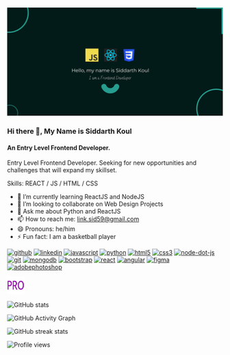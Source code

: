 <img src="Banner.png" border="0"></a>
### Hi there 👋, My Name is Siddarth Koul
#### An Entry Level Frontend Developer.
Entry Level Frontend Developer. Seeking for new opportunities and challenges that will expand my skillset.

Skills: REACT / JS / HTML / CSS

- 🌱 I’m currently learning ReactJS and NodeJS 
- 👯 I’m looking to collaborate on Web Design Projects 
- 💬 Ask me about Python and ReactJS 
- 📫 How to reach me: link.sid59@gmail.com 
- 😄 Pronouns: he/him 
- ⚡ Fun fact: I am a basketball player 


[<img src='https://cdn.jsdelivr.net/npm/simple-icons@3.0.1/icons/github.svg' alt='github' height='40'>](https://github.com/siddarthkoul)  [<img src='https://cdn.jsdelivr.net/npm/simple-icons@3.0.1/icons/linkedin.svg' alt='linkedin' height='40'>](https://www.linkedin.com/in/siddarthx/)  [<img src='https://cdn.jsdelivr.net/npm/simple-icons@3.0.1/icons/javascript.svg' alt='javascript' height='40'>](https://icons8.com/icons/set/javascript)  [<img src='https://cdn.jsdelivr.net/npm/simple-icons@3.0.1/icons/python.svg' alt='python' height='40'>](https://icons8.com/icons/set/python)  [<img src='https://cdn.jsdelivr.net/npm/simple-icons@3.0.1/icons/html5.svg' alt='html5' height='40'>](https://icons8.com/icons/set/htm5)  [<img src='https://cdn.jsdelivr.net/npm/simple-icons@3.0.1/icons/css3.svg' alt='css3' height='40'>](https://icons8.com/icons/set/css3)  [<img src='https://cdn.jsdelivr.net/npm/simple-icons@3.0.1/icons/node-dot-js.svg' alt='node-dot-js' height='40'>](https://icons8.com/icons/set/nodejs)  [<img src='https://cdn.jsdelivr.net/npm/simple-icons@3.0.1/icons/git.svg' alt='git' height='40'>](https://icons8.com/icons/set/git)  [<img src='https://cdn.jsdelivr.net/npm/simple-icons@3.0.1/icons/mongodb.svg' alt='mongodb' height='40'>](https://icons8.com/icons/set/mongodb)  [<img src='https://cdn.jsdelivr.net/npm/simple-icons@3.0.1/icons/bootstrap.svg' alt='bootstrap' height='40'>](https://icons8.com/icons/set/bootstrap)  [<img src='https://cdn.jsdelivr.net/npm/simple-icons@3.0.1/icons/react.svg' alt='react' height='40'>](https://icons8.com/icon/bzf0DqjXFHIW/react)  [<img src='https://cdn.jsdelivr.net/npm/simple-icons@3.0.1/icons/angular.svg' alt='angular' height='40'>](https://icons8.com/icons/set/angular)  [<img src='https://cdn.jsdelivr.net/npm/simple-icons@3.0.1/icons/figma.svg' alt='figma' height='40'>](https://icons8.com/icons/set/figma)  [<img src='https://cdn.jsdelivr.net/npm/simple-icons@3.0.1/icons/adobephotoshop.svg' alt='adobephotoshop' height='40'>](https://icons8.com/icons/set/photoshop)  

<a href='https://github.com/pricing'><img src='https://raw.githubusercontent.com/acervenky/animated-github-badges/master/assets/pro.gif' width='40' height='40'></a> 

![GitHub stats](https://github-readme-stats.vercel.app/api?username=siddarthkoul&show_icons=true)  

![GitHub Activity Graph](https://activity-graph.herokuapp.com/graph?username=siddarthkoul)  

![GitHub streak stats](https://github-readme-streak-stats.herokuapp.com/?user=siddarthkoul)  

![Profile views](https://gpvc.arturio.dev/siddarthkoul)  
